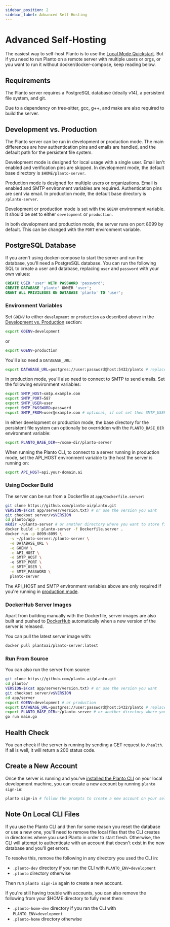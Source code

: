 ```yaml
---
sidebar_position: 2
sidebar_label: Advanced Self-Hosting
---
```


# Advanced Self-Hosting

The easiest way to self-host Planto is to use the [Local Mode Quickstart](./local-mode-quickstart.md). But if you need to run Planto on a remote server with multiple users or orgs, or you want to run it without docker/docker-compose, keep reading below.

## Requirements

The Planto server requires a PostgreSQL database (ideally v14), a persistent file system, and git.

Due to a dependency on tree-sitter, gcc, g++, and make are also required to build the server.

## Development vs. Production

The Planto server can be run in development or production mode. The main differences are how authentication pins and emails are handled, and the default path for the persistent file system.

Development mode is designed for local usage with a single user. Email isn't enabled and verification pins are skipped. In development mode, the default base directory is `$HOME/planto-server`.

Production mode is designed for multiple users or organizations. Email is enabled and SMTP environment variables are required. Authentication pins are sent via email. In production mode, the default base directory is `/planto-server`.

Development or production mode is set with the `GOENV` environment variable. It should be set to either `development` or `production`.

In both development and production mode, the server runs on port 8099 by default. This can be changed with the `PORT` environment variable.

## PostgreSQL Database

If you aren't using docker-compose to start the server and run the database, you'll need a PostgreSQL database. You can run the following SQL to create a user and database, replacing `user` and `password` with your own values:

```sql
CREATE USER 'user' WITH PASSWORD 'password';
CREATE DATABASE 'planto' OWNER 'user';
GRANT ALL PRIVILEGES ON DATABASE 'planto' TO 'user';
```

### Environment Variables

Set `GOENV` to either `development` or `production` as described above in the [Development vs. Production](#development-vs-production) section:

```bash
export GOENV=development
```

or
  
```bash
export GOENV=production
```

You'll also need a `DATABASE_URL`:

```bash
export DATABASE_URL=postgres://user:password@host:5432/planto # replace with your own database URL
```

In production mode, you'll also need to connect to SMTP to send emails. Set the following environment variables:

```bash
export SMTP_HOST=smtp.example.com
export SMTP_PORT=587
export SMTP_USER=user
export SMTP_PASSWORD=password
export SMTP_FROM=user@example.com # optional, if not set then SMTP_USER is used
```

In either development or production mode, the base directory for the persistent file system can optionally be overridden with the `PLANTO_BASE_DIR` environment variable:

```bash
export PLANTO_BASE_DIR=~/some-dir/planto-server
```

When running the Planto CLI, to connect to a server running in production mode, set the API_HOST environment variable to the host the server is running on:

```bash
export API_HOST=api.your-domain.ai
```

### Using Docker Build

The server can be run from a Dockerfile at `app/Dockerfile.server`:

```bash
git clone https://github.com/planto-ai/planto.git
VERSION=$(cat app/server/version.txt) # or use the version you want
git checkout server/v$VERSION
cd planto/app
mkdir ~/planto-server # or another directory where you want to store files
docker build -t planto-server -f Dockerfile.server .
docker run -p 8099:8099 \
  -v ~/planto-server:/planto-server \
  -e DATABASE_URL \
  -e GOENV \
  -e API_HOST \
  -e SMTP_HOST \ 
  -e SMTP_PORT \
  -e SMTP_USER \
  -e SMTP_PASSWORD \
  planto-server
```

The API_HOST and SMTP environment variables above are only required if you're running in [production mode](#development-vs-production).

### DockerHub Server Images

Apart from building manually with the Dockerfile, server images are also built and pushed to [DockerHub](https://hub.docker.com/r/plantoai/planto-server/tags) automatically when a new version of the server is released.

You can pull the latest server image with:

```bash
docker pull plantoai/planto-server:latest
```

### Run From Source

You can also run the server from source:

```bash
git clone https://github.com/planto-ai/planto.git
cd planto/
VERSION=$(cat app/server/version.txt) # or use the version you want
git checkout server/v$VERSION
cd app/server
export GOENV=development # or production
export DATABASE_URL=postgres://user:password@host:5432/planto # replace with your own database URL
export PLANTO_BASE_DIR=~/planto-server # or another directory where you want to store files
go run main.go
```

## Health Check

You can check if the server is running by sending a GET request to `/health`. If all is well, it will return a 200 status code.

## Create a New Account

Once the server is running and you've [installed the Planto CLI](../../install.md) on your local development machine, you can create a new account by running `planto sign-in`: 

```bash
planto sign-in # follow the prompts to create a new account on your self-hosted server
```

## Note On Local CLI Files

If you use the Planto CLI and then for some reason you reset the database or use a new one, you'll need to remove the local files that the CLI creates in directories where you used Planto in order to start fresh. Otherwise, the CLI will attempt to authenticate with an account that doesn't exist in the new database and you'll get errors.

To resolve this, remove the following in any directory you used the CLI in:

- `.planto-dev` directory if you ran the CLI with `PLANTO_ENV=development`
- `.planto` directory otherwise

Then run `planto sign-in` again to create a new account.

If you're still having trouble with accounts, you can also remove the following from your $HOME directory to fully reset them:

- `.planto-home-dev` directory if you ran the CLI with `PLANTO_ENV=development`
- `.planto-home` directory otherwise